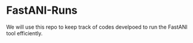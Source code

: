 # FastANI-Runs
We will use this repo to keep track of codes develpoed to run the FastANI tool efficiently.
